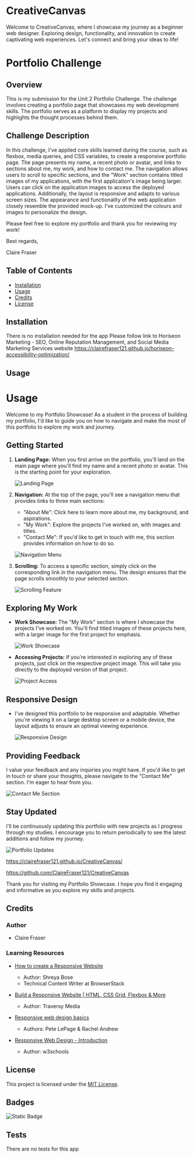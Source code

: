 # CreativeCanvas
Welcome to CreativeCanvas, where I showcase my journey as a beginner web designer. Exploring design, functionality, and innovation to create captivating web experiences. Let's connect and bring your ideas to life!

# Portfolio Challenge

## Overview

This is my submission for the Unit 2 Portfolio Challenge. The challenge involves creating a portfolio page that showcases my web development skills. The portfolio serves as a platform to display my projects and highlights the thought processes behind them.

## Challenge Description

In this challenge, I've applied core skills learned during the course, such as flexbox, media queries, and CSS variables, to create a responsive portfolio page. The page presents my name, a recent photo or avatar, and links to sections about me, my work, and how to contact me. The navigation allows users to scroll to specific sections, and the "Work" section contains titled images of my applications, with the first application's image being larger. Users can click on the application images to access the deployed applications. Additionally, the layout is responsive and adapts to various screen sizes.
The appearance and functionality of the web application closely resemble the provided mock-up. I've customized the colours and images to personalize the design.

Please feel free to explore my portfolio and thank you for reviewing my work!

Best regards,

Claire Fraser


## Table of Contents


* [Installation](#installation)
* [Usage](#usage)
* [Credits](#credits)
* [License](#license)


## Installation

There is no installation needed for the app
Please follow link to Horiseon Marketing - SEO, Online Reputation Management, and Social Media Marketing Services website
https://clairefraser121.github.io/horiseon-accessibility-optimization/

## Usage 

# Usage

Welcome to my Portfolio Showcase! As a student in the process of building my portfolio, I'd like to guide you on how to navigate and make the most of this portfolio to explore my work and journey.

## Getting Started

1. **Landing Page:** When you first arrive on the portfolio, you'll land on the main page where you'll find my name and a recent photo or avatar. This is the starting point for your exploration.

   ![Landing Page](/images/landingPage.png)

2. **Navigation:** At the top of the page, you'll see a navigation menu that provides links to three main sections:
   - "About Me": Click here to learn more about me, my background, and aspirations.
   - "My Work": Explore the projects I've worked on, with images and titles.
   - "Contact Me": If you'd like to get in touch with me, this section provides information on how to do so.

   ![Navigation Menu](/images/navURLaboutMe.png)

3. **Scrolling:** To access a specific section, simply click on the corresponding link in the navigation menu. The design ensures that the page scrolls smoothly to your selected section.

   ![Scrolling Feature](/images/navBar.png)

## Exploring My Work

- **Work Showcase:** The "My Work" section is where I showcase the projects I've worked on. You'll find titled images of these projects here, with a larger image for the first project for emphasis.

   ![Work Showcase](/images/workSection.png)

- **Accessing Projects:** If you're interested in exploring any of these projects, just click on the respective project image. This will take you directly to the deployed version of that project.

   ![Project Access](/images/my-work.png)

## Responsive Design

- I've designed this portfolio to be responsive and adaptable. Whether you're viewing it on a large desktop screen or a mobile device, the layout adjusts to ensure an optimal viewing experience.

   ![Responsive Design](/images/responsive.png)

## Providing Feedback

I value your feedback and any inquiries you might have. If you'd like to get in touch or share your thoughts, please navigate to the "Contact Me" section. I'm eager to hear from you.

   ![Contact Me Section](/images/contact.png)

## Stay Updated

I'll be continuously updating this portfolio with new projects as I progress through my studies. I encourage you to return periodically to see the latest additions and follow my journey.

   ![Portfolio Updates](/images/creativeCanvas.png) 

   https://clairefraser121.github.io/CreativeCanvas/

   https://github.com/ClaireFraser121/CreativeCanvas

Thank you for visiting my Portfolio Showcase. I hope you find it engaging and informative as you explore my skills and projects.




## Credits

### Author
- Claire Fraser

### Learning Resources
- [How to create a Responsive Website](https://www.browserstack.com/guide/how-to-create-responsive-website)
   - Author: Shreya Bose
   - Technical Content Writer at BrowserStack

- [Build a Responsive Website | HTML, CSS Grid, Flexbox & More](https://www.youtube.com/watch?v=p0bGHP-PXD4)
   - Author: Traversy Media

- [Responsive web design basics](https://web.dev/articles/responsive-web-design-basics)
   - Authors: Pete LePage & Rachel Andrew

- [Responsive Web Design - Introduction](https://www.w3schools.com/css/css_rwd_intro.asp)
   - Author: w3schools



## License

This project is licensed under the [MIT License](LICENSE).





## Badges

![Static Badge](https://img.shields.io/badge/License-MIT-brightgreen)


## Tests

There are no tests for this app






[def]: LICENSE